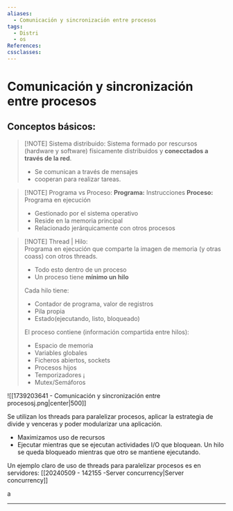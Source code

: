 ```yaml
---
aliases:
  - Comunicación y sincronización entre procesos
tags:
  - Distri
  - os
References: 
cssclasses:
---
```

# Comunicación y sincronización entre procesos

## Conceptos básicos:

> [!NOTE] Sistema distribuido: 
> Sistema formado por rescursos (hardware y software) físicamente distribuidos y **conecctados a través de la red**.
> +  Se comunican a través de mensajes 
> + cooperan para realizar tareas. 


> [!NOTE] Programa vs Proceso: 
> **Programa:** Instrucciones 
> **Proceso:** Programa en ejecución 
> + Gestionado por el sistema operativo
> + Reside en la memoria principal
> + Relacionado jerárquicamente con otros procesos 


> [!NOTE] Thread | Hilo:  
> Programa en ejecución que comparte la imagen de memoria (y otras coass) con otros threads. 
> + Todo esto dentro de un proceso
> + Un proceso tiene **mínimo un hilo**
> 
> Cada hilo tiene:
> + Contador de programa, valor de registros
> + Pila propia 
> + Estado(ejecutando, listo, bloqueado)
>   
> El proceso contiene (información compartida entre hilos):
> + Espacio de memoria
> + Variables globales 
> + Ficheros abiertos, sockets
> + Procesos hijos 
> + Temporizadores ¡
> + Mutex/Semáforos

![[1739203641 - Comunicación y sincronización entre procesosj.png|center|500]]

Se utilizan los threads para paralelizar procesos, aplicar la estrategia de divide y venceras y poder modularizar una aplicación. 
+ Maximizamos uso de recursos
+ Ejecutar mientras que se ejecutan actividades I/O que bloquean. Un hilo se queda bloqueado mientras que otro se mantiene ejecutando. 

Un ejemplo claro de uso de threads para paralelizar procesos es en servidores: [[20240509 - 142155 -Server concurrency|Server concurrency]]




a






***